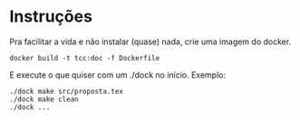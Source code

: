 # Instruções

Pra facilitar a vida e não instalar (quase) nada, crie uma imagem do docker.

    docker build -t tcc:doc -f Dockerfile

E execute o que quiser com um ./dock no início. Exemplo:

    ./dock make src/proposta.tex
    ./dock make clean
    ./dock ...